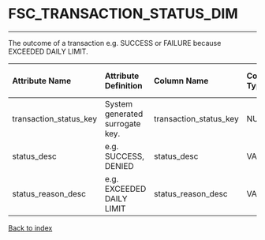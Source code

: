 # FSC_TRANSACTION_STATUS_DIM

---

The outcome of a transaction e.g. SUCCESS or FAILURE because EXCEEDED DAILY LIMIT.

| Attribute Name         | Attribute Definition            | Column Name            | Column Data Type   | Column Null Option   | Column Is PK   | Column Is FK   |
|:-----------------------|:--------------------------------|:-----------------------|:-------------------|:---------------------|:---------------|:---------------|
| transaction_status_key | System generated surrogate key. | transaction_status_key | NUMBER(5)          | Not Null             | Yes            | No             |
| status_desc            | e.g. SUCCESS, DENIED            | status_desc            | VARCHAR2(20)       | Null                 | No             | No             |
| status_reason_desc     | e.g. EXCEEDED DAILY LIMIT       | status_reason_desc     | VARCHAR2(35)       | Null                 | No             | No             |

[Back to index](./README.md)